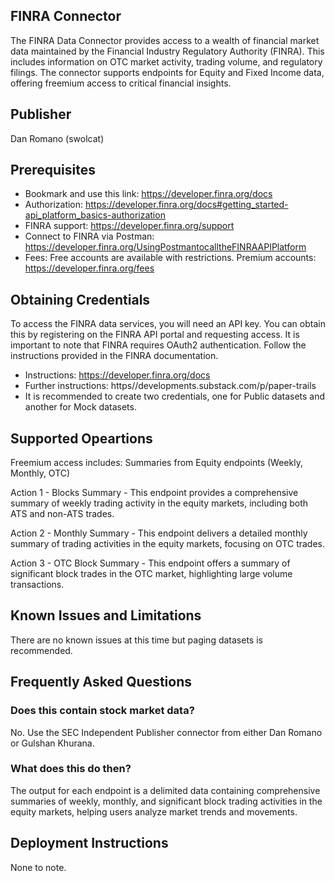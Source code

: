 ## FINRA Connector

The FINRA Data Connector provides access to a wealth of financial market data maintained by the Financial Industry Regulatory Authority (FINRA). This includes information on OTC market activity, trading volume, and regulatory filings. The connector supports endpoints for Equity and Fixed Income data, offering freemium access to critical financial insights.

## Publisher

Dan Romano (swolcat)

## Prerequisites

- Bookmark and use this link: https://developer.finra.org/docs
- Authorization: https://developer.finra.org/docs#getting_started-api_platform_basics-authorization
- FINRA support: https://developer.finra.org/support
- Connect to FINRA via Postman: https://developer.finra.org/UsingPostmantocalltheFINRAAPIPlatform
- Fees: Free accounts are available with restrictions. Premium accounts: https://developer.finra.org/fees

## Obtaining Credentials

To access the FINRA data services, you will need an API key. You can obtain this by registering on the FINRA API portal and requesting access. It is important to note that FINRA requires OAuth2 authentication. Follow the instructions provided in the FINRA documentation.

- Instructions: https://developer.finra.org/docs
- Further instructions: https//developments.substack.com/p/paper-trails
- It is recommended to create two credentials, one for Public datasets and another for Mock datasets.

## Supported Opeartions

Freemium access includes: Summaries from Equity endpoints (Weekly, Monthly, OTC)

Action 1 - Blocks Summary - This endpoint provides a comprehensive summary of weekly trading activity in the equity markets, including both ATS and non-ATS trades.

Action 2 - Monthly Summary - This endpoint delivers a detailed monthly summary of trading activities in the equity markets, focusing on OTC trades.

Action 3 - OTC Block Summary - This endpoint offers a summary of significant block trades in the OTC market, highlighting large volume transactions.

## Known Issues and Limitations

There are no known issues at this time but paging datasets is recommended.

## Frequently Asked Questions

### Does this contain stock market data?

No. Use the SEC Independent Publisher connector from either Dan Romano or Gulshan Khurana.

### What does this do then?

The output for each endpoint is a delimited data containing comprehensive summaries of weekly, monthly, and significant block trading activities in the equity markets, helping users analyze market trends and movements.

## Deployment Instructions

None to note.

